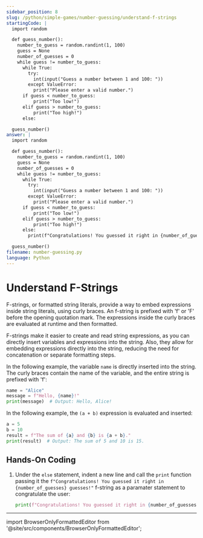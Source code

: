 ```yaml
---
sidebar_position: 8
slug: /python/simple-games/number-guessing/understand-f-strings
startingCode: |
  import random

  def guess_number():
    number_to_guess = random.randint(1, 100)
    guess = None
    number_of_guesses = 0
    while guess != number_to_guess:
      while True:
        try:
          int(input("Guess a number between 1 and 100: "))
        except ValueError:
          print("Please enter a valid number.")
      if guess < number_to_guess:
          print("Too low!")
      elif guess > number_to_guess:
          print("Too high!")
      else:

  guess_number()
answer: |
  import random

  def guess_number():
    number_to_guess = random.randint(1, 100)
    guess = None
    number_of_guesses = 0
    while guess != number_to_guess:
      while True:
        try:
          int(input("Guess a number between 1 and 100: "))
        except ValueError:
          print("Please enter a valid number.")
      if guess < number_to_guess:
          print("Too low!")
      elif guess > number_to_guess:
          print("Too high!")
      else:
        print(f"Congratulations! You guessed it right in {number_of_guesses} guesses!")

  guess_number()
filename: number-guessing.py
language: Python
---
```


# Understand F-Strings

F-strings, or formatted string literals, provide a way to embed expressions inside string literals, using curly braces. An f-string is prefixed with 'f' or 'F' before the opening quotation mark. The expressions inside the curly braces are evaluated at runtime and then formatted.

F-strings make it easier to create and read string expressions, as you can directly insert variables and expressions into the string. Also, they allow for embedding expressions directly into the string, reducing the need for concatenation or separate formatting steps.

In the following example, the variable `name` is directly inserted into the string. The curly braces contain the name of the variable, and the entire string is prefixed with 'f':

```python
name = "Alice"
message = f"Hello, {name}!"
print(message)  # Output: Hello, Alice!

```

In the following example, the `(a + b)` expression is evaluated and inserted:

```python
a = 5
b = 10
result = f"The sum of {a} and {b} is {a + b}."
print(result)  # Output: The sum of 5 and 10 is 15.
```

## Hands-On Coding

1. Under the `else` statement, indent a new line and call the `print` function passing it the `f"Congratulations! You guessed it right in {number_of_guesses} guesses!"`  f-string as a paramater statement to congratulate the user:
    ```python
    print(f"Congratulations! You guessed it right in {number_of_guesses} guesses!")
    ```
---

import BrowserOnlyFormattedEditor from '@site/src/components/BrowserOnlyFormattedEditor';

<BrowserOnlyFormattedEditor frontMatter={frontMatter}> </BrowserOnlyFormattedEditor>